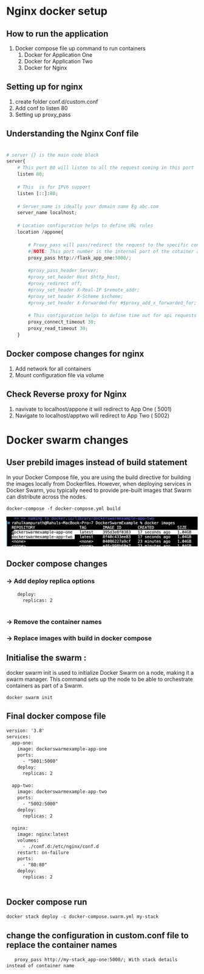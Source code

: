 # Nginx docker setup

## How to run the application

1. Docker compose file up command to run containers
    1. Docker for Application One 
    2. Docker for Application Two
    3. Docker for Nginx

## Setting up for nginx

1. create folder conf.d/custom.conf
2. Add conf to listen 80
3. Setting up proxy_pass

## Understanding the Nginx Conf file

```python

# server {} is the main code block
server{
    # This port 80 will listen to all the request coming in this port
    listen 80;

    # This  is for IPV6 support
    listen [::]:80;

    # Server_name is ideally your domain name Eg abc.com
    server_name localhost;

    # Location configuration helps to define URL rules
    location /appone{

        # Proxy_pass will pass/redirect the request to the specific container .
        #[NOTE: This port number is the internal port of the cotainer as we are using container name here Eg.flask_app_one ]
        proxy_pass http://flask_app_one:5000/;

        #proxy_pass_header Server;
        #proxy_set_header Host $http_host;
        #proxy_redirect off;
        #proxy_set_header X-Real-IP $remote_addr;
        #proxy_set_header X-Scheme $scheme;
        #proxy_set_header X-Forwarded-For #$proxy_add_x_forwarded_for;

        # This configuration helps to define time out for api requests
        proxy_connect_timeout 30;
        proxy_read_timeout 30;
    }
```

## Docker compose changes for nginx

1. Add network for all containers
2. Mount configuration file via volume

## Check Reverse proxy for Nginx

1. navivate to localhost/appone it will redirect to App One ( 5001)
2. Navigate to localhost/apptwo will redirect to App Two ( 5002)

# Docker swarm changes

## User prebild images instead of build statement 
In your Docker Compose file, you are using the build directive for building the images locally from Dockerfiles. However, when deploying services in Docker Swarm, you typically need to provide pre-built images that Swarm can distribute across the nodes.
```
docker-compose -f docker-compose.yml build

```

![Alt text](image.png)

## Docker compose changes

### -> Add deploy replica options
```
    deploy:
      replicas: 2


```
### -> Remove the container names

### -> Replace images with build in docker compose


## Initialise the swarm :
docker swarm init is used to initialize Docker Swarm on a node, making it a swarm manager. This command sets up the node to be able to orchestrate containers as part of a Swarm.

```
docker swarm init

```

## Final docker compose file 
```
version: '3.8'
services:
  app-one:
    image: dockerswarmexample-app-one
    ports:
      - "5001:5000"
    deploy:
      replicas: 2

  app-two:
    image: dockerswarmexample-app-two
    ports:
      - "5002:5000"
    deploy:
      replicas: 2

  nginx:
    image: nginx:latest
    volumes:
      - ./conf.d:/etc/nginx/conf.d
    restart: on-failure
    ports:
      - "80:80"
    deploy:
      replicas: 2


```


## Docker compose run 

```
docker stack deploy -c docker-compose.swarm.yml my-stack
```

## change the configuration in custom.conf file to replace the container names

```
   proxy_pass http://my-stack_app-one:5000/; With stack details instead of container name
```
